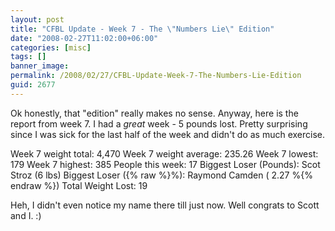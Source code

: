 ```yaml
---
layout: post
title: "CFBL Update - Week 7 - The \"Numbers Lie\" Edition"
date: "2008-02-27T11:02:00+06:00"
categories: [misc]
tags: []
banner_image: 
permalink: /2008/02/27/CFBL-Update-Week-7-The-Numbers-Lie-Edition
guid: 2677
---
```


Ok honestly, that "edition" really makes no sense. Anyway, here is the report from week 7. I had a <i>great</i> week - 5 pounds lost. Pretty surprising since I was sick for the last half of the week and didn't do as much exercise. 

Week 7 weight total: 4,470
Week 7 weight average: 235.26
Week 7 lowest: 179
Week 7 highest: 385
People this week: 17
Biggest Loser (Pounds): Scot Stroz (6 lbs)
Biggest Loser ({% raw %}%): Raymond Camden ( 2.27 %{% endraw %})
Total Weight Lost: 19

Heh, I didn't even notice my name there till just now. Well congrats to Scott and I. :)
